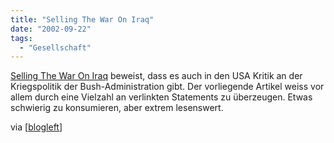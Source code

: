 ```yaml
---
title: "Selling The War On Iraq"
date: "2002-09-22"
tags:
  - "Gesellschaft"
---
```


[Selling The War On Iraq](http://www.moveon.org/moveonbulletin/bulletin4.html "MoveOn.org: MoveOn Bulletin [english]") beweist, dass es auch in den USA Kritik an der Kriegspolitik der Bush-Administration gibt. Der vorliegende Artikel weiss vor allem durch eine Vielzahl an verlinkten Statements zu überzeugen. Etwas schwierig zu konsumieren, aber extrem lesenswert.

via \[[blogleft](http://www.gseis.ucla.edu/courses/ed253a/blogger.php#85478479)\]

